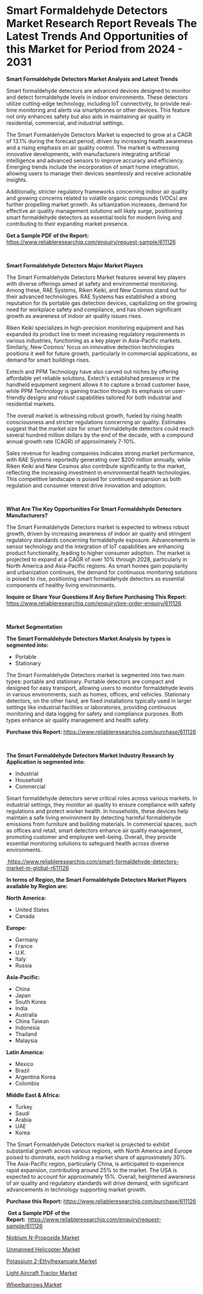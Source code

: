 <p><h1>Smart Formaldehyde Detectors Market Research Report Reveals The Latest Trends And Opportunities of this Market for Period from 2024 - 2031</h1></p><p><strong>Smart Formaldehyde Detectors Market Analysis and Latest Trends</strong></p>
<p><p>Smart formaldehyde detectors are advanced devices designed to monitor and detect formaldehyde levels in indoor environments. These detectors utilize cutting-edge technology, including IoT connectivity, to provide real-time monitoring and alerts via smartphones or other devices. This feature not only enhances safety but also aids in maintaining air quality in residential, commercial, and industrial settings. </p><p>The Smart Formaldehyde Detectors Market is expected to grow at a CAGR of 13.1% during the forecast period, driven by increasing health awareness and a rising emphasis on air quality control. The market is witnessing innovative developments, with manufacturers integrating artificial intelligence and advanced sensors to improve accuracy and efficiency. Emerging trends include the incorporation of smart home integration, allowing users to manage their devices seamlessly and receive actionable insights.</p><p>Additionally, stricter regulatory frameworks concerning indoor air quality and growing concerns related to volatile organic compounds (VOCs) are further propelling market growth. As urbanization increases, demand for effective air quality management solutions will likely surge, positioning smart formaldehyde detectors as essential tools for modern living and contributing to their expanding market presence.</p></p>
<p><strong>Get a Sample PDF of the Report:&nbsp;</strong> <a href="https://www.reliableresearchiq.com/enquiry/request-sample/611126?utm_campaign=1106&utm_medium=2&utm_source=Github&utm_content=ia&utm_term=03102024&utm_id=smart-formaldehyde-detectors">https://www.reliableresearchiq.com/enquiry/request-sample/611126</a></p>
<p>&nbsp;</p>
<p><strong>Smart Formaldehyde Detectors Major Market Players</strong></p>
<p><p>The Smart Formaldehyde Detectors Market features several key players with diverse offerings aimed at safety and environmental monitoring. Among these, RAE Systems, Riken Keiki, and New Cosmos stand out for their advanced technologies. RAE Systems has established a strong reputation for its portable gas detection devices, capitalizing on the growing need for workplace safety and compliance, and has shown significant growth as awareness of indoor air quality issues rises.</p><p>Riken Keiki specializes in high-precision monitoring equipment and has expanded its product line to meet increasing regulatory requirements in various industries, functioning as a key player in Asia-Pacific markets. Similarly, New Cosmos' focus on innovative detection technologies positions it well for future growth, particularly in commercial applications, as demand for smart buildings rises.</p><p>Extech and PPM Technology have also carved out niches by offering affordable yet reliable solutions. Extech's established presence in the handheld equipment segment allows it to capture a broad customer base, while PPM Technology is gaining traction through its emphasis on user-friendly designs and robust capabilities tailored for both industrial and residential markets.</p><p>The overall market is witnessing robust growth, fueled by rising health consciousness and stricter regulations concerning air quality. Estimates suggest that the market size for smart formaldehyde detectors could reach several hundred million dollars by the end of the decade, with a compound annual growth rate (CAGR) of approximately 7-10%.</p><p>Sales revenue for leading companies indicates strong market performance, with RAE Systems reportedly generating over $200 million annually, while Riken Keiki and New Cosmos also contribute significantly to the market, reflecting the increasing investment in environmental health technologies. This competitive landscape is poised for continued expansion as both regulation and consumer interest drive innovation and adoption.</p></p>
<p>&nbsp;</p>
<p><strong>What Are The Key Opportunities For Smart Formaldehyde Detectors Manufacturers?</strong></p>
<p><p>The Smart Formaldehyde Detectors market is expected to witness robust growth, driven by increasing awareness of indoor air quality and stringent regulatory standards concerning formaldehyde exposure. Advancements in sensor technology and the integration of IoT capabilities are enhancing product functionality, leading to higher consumer adoption. The market is projected to expand at a CAGR of over 10% through 2028, particularly in North America and Asia-Pacific regions. As smart homes gain popularity and urbanization continues, the demand for continuous monitoring solutions is poised to rise, positioning smart formaldehyde detectors as essential components of healthy living environments.</p></p>
<p><strong>Inquire or Share Your Questions If Any Before Purchasing This Report:</strong> <a href="https://www.reliableresearchiq.com/enquiry/pre-order-enquiry/611126?utm_campaign=1106&utm_medium=2&utm_source=Github&utm_content=ia&utm_term=03102024&utm_id=smart-formaldehyde-detectors">https://www.reliableresearchiq.com/enquiry/pre-order-enquiry/611126</a></p>
<p>&nbsp;</p>
<p><strong>Market Segmentation</strong></p>
<p><strong>The Smart Formaldehyde Detectors Market Analysis by types is segmented into:</strong></p>
<p><ul><li>Portable</li><li>Stationary</li></ul></p>
<p><p>The Smart Formaldehyde Detectors market is segmented into two main types: portable and stationary. Portable detectors are compact and designed for easy transport, allowing users to monitor formaldehyde levels in various environments, such as homes, offices, and vehicles. Stationary detectors, on the other hand, are fixed installations typically used in larger settings like industrial facilities or laboratories, providing continuous monitoring and data logging for safety and compliance purposes. Both types enhance air quality management and health safety.</p></p>
<p><strong>Purchase this Report:&nbsp;</strong><a href="https://www.reliableresearchiq.com/purchase/611126?utm_campaign=1106&utm_medium=2&utm_source=Github&utm_content=ia&utm_term=03102024&utm_id=smart-formaldehyde-detectors">https://www.reliableresearchiq.com/purchase/611126</a></p>
<p>&nbsp;</p>
<p><strong>The Smart Formaldehyde Detectors Market Industry Research by Application is segmented into:</strong></p>
<p><ul><li>Industrial</li><li>Household</li><li>Commercial</li></ul></p>
<p><p>Smart formaldehyde detectors serve critical roles across various markets. In industrial settings, they monitor air quality to ensure compliance with safety regulations and protect worker health. In households, these devices help maintain a safe living environment by detecting harmful formaldehyde emissions from furniture and building materials. In commercial spaces, such as offices and retail, smart detectors enhance air quality management, promoting customer and employee well-being. Overall, they provide essential monitoring solutions to safeguard health across diverse environments.</p></p>
<p><a href="https://www.reliableresearchiq.com/smart-formaldehyde-detectors-market-in-global-r611126?utm_campaign=1106&utm_medium=2&utm_source=Github&utm_content=ia&utm_term=03102024&utm_id=smart-formaldehyde-detectors">&nbsp;https://www.reliableresearchiq.com/smart-formaldehyde-detectors-market-in-global-r611126</a></p>
<p><strong>In terms of Region, the Smart Formaldehyde Detectors Market Players available by Region are:</strong></p>
<p>
    <p> <strong> North America: </strong>
        <ul>
            <li>United States</li>
            <li>Canada</li>
        </ul>
        </p> 
    <p> <strong> Europe: </strong>
        <ul>
            <li>Germany</li>
            <li>France</li>
            <li>U.K.</li>
            <li>Italy</li>
            <li>Russia</li>
        </ul>
        </p> 
    <p> <strong> Asia-Pacific: </strong>
        <ul>
            <li>China</li>
            <li>Japan</li>
            <li>South Korea</li>
            <li>India</li>
            <li>Australia</li>
            <li>China Taiwan</li>
            <li>Indonesia</li>
            <li>Thailand</li>
            <li>Malaysia</li>
        </ul>
        </p> 
    <p> <strong> Latin America: </strong>
        <ul>
            <li>Mexico</li>
            <li>Brazil</li>
            <li>Argentina Korea</li>
            <li>Colombia</li>
        </ul>
        </p> 
    <p> <strong> Middle East & Africa: </strong>
        <ul>
            <li>Turkey</li>
            <li>Saudi</li>
            <li>Arabia</li>
            <li>UAE</li>
            <li>Korea</li>
        </ul>
    </p>
    </p>
<p><p>The Smart Formaldehyde Detectors market is projected to exhibit substantial growth across various regions, with North America and Europe poised to dominate, each holding a market share of approximately 30%. The Asia-Pacific region, particularly China, is anticipated to experience rapid expansion, contributing around 25% to the market. The USA is expected to account for approximately 15%. Overall, heightened awareness of air quality and regulatory standards will drive demand, with significant advancements in technology supporting market growth.</p></p>
<p><strong>Purchase this Report: </strong><a href="https://www.reliableresearchiq.com/purchase/611126?utm_campaign=1106&utm_medium=2&utm_source=Github&utm_content=ia&utm_term=03102024&utm_id=smart-formaldehyde-detectors">https://www.reliableresearchiq.com/purchase/611126</a></p>
<p>&nbsp;<strong>Get a Sample PDF of the Report:&nbsp;&nbsp;</strong><a href="https://www.reliableresearchiq.com/enquiry/request-sample/611126?utm_campaign=1106&utm_medium=2&utm_source=Github&utm_content=ia&utm_term=03102024&utm_id=smart-formaldehyde-detectors">https://www.reliableresearchiq.com/enquiry/request-sample/611126</a></p>
<p><strong></strong></p>
<p><p><a href="https://issuu.com/reportprime-2/docs/niobium-n-propoxide-market-size-203_f8acdceed5f3a2?utm_campaign=1106&utm_medium=2&utm_source=Github&utm_content=ia&utm_term=03102024&utm_id=smart-formaldehyde-detectors">Niobium N-Propoxide Market</a></p><p><a href="https://www.linkedin.com/pulse/emerging-market-trends-regional-analysis-unmanned-helicopter-k8u3e?trackingId=SQ7GvZFLRUW49CtiHLAsfg%3D%3D&utm_campaign=1106&utm_medium=2&utm_source=Github&utm_content=ia&utm_term=03102024&utm_id=smart-formaldehyde-detectors">Unmanned Helicopter Market</a></p><p><a href="https://issuu.com/reportprime-2/docs/potassium-2-ethylhexanoate-market-s_45f3dab7108315?utm_campaign=1106&utm_medium=2&utm_source=Github&utm_content=ia&utm_term=03102024&utm_id=smart-formaldehyde-detectors">Potassium 2-Ethylhexanoate Market</a></p><p><a href="https://github.com/WayneHopkins413/Market-Research-Report-List-1/blob/main/light-aircraft-tractor-market.md?utm_campaign=1106&utm_medium=2&utm_source=Github&utm_content=ia&utm_term=03102024&utm_id=smart-formaldehyde-detectors">Light Aircraft Tractor Market</a></p><p><a href="https://www.linkedin.com/pulse/wheelbarrows-market-insights-products-regional-analysis-xqlye?trackingId=iCj0Xo7nSWCxZE%2B3Z2Atig%3D%3D&utm_campaign=1106&utm_medium=2&utm_source=Github&utm_content=ia&utm_term=03102024&utm_id=smart-formaldehyde-detectors">Wheelbarrows Market</a></p></p>